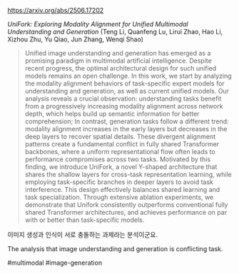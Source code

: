 https://arxiv.org/abs/2506.17202

*UniFork: Exploring Modality Alignment for Unified Multimodal Understanding and Generation* (Teng Li, Quanfeng Lu, Lirui Zhao, Hao Li, Xizhou Zhu, Yu Qiao, Jun Zhang, Wenqi Shao)

> Unified image understanding and generation has emerged as a promising paradigm in multimodal artificial intelligence. Despite recent progress, the optimal architectural design for such unified models remains an open challenge. In this work, we start by analyzing the modality alignment behaviors of task-specific expert models for understanding and generation, as well as current unified models. Our analysis reveals a crucial observation: understanding tasks benefit from a progressively increasing modality alignment across network depth, which helps build up semantic information for better comprehension; In contrast, generation tasks follow a different trend: modality alignment increases in the early layers but decreases in the deep layers to recover spatial details. These divergent alignment patterns create a fundamental conflict in fully shared Transformer backbones, where a uniform representational flow often leads to performance compromises across two tasks. Motivated by this finding, we introduce UniFork, a novel Y-shaped architecture that shares the shallow layers for cross-task representation learning, while employing task-specific branches in deeper layers to avoid task interference. This design effectively balances shared learning and task specialization. Through extensive ablation experiments, we demonstrate that Unifork consistently outperforms conventional fully shared Transformer architectures, and achieves performance on par with or better than task-specific models.

이미지 생성과 인식이 서로 충돌하는 과제라는 분석이군요.

<english>
The analysis that image understanding and generation is conflicting task.
</english>

#multimodal #image-generation 